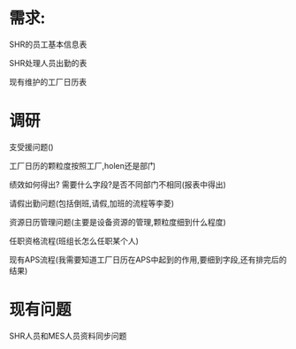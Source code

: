 

# 需求:

SHR的员工基本信息表

SHR处理人员出勤的表

现有维护的工厂日历表



# 调研

支受援问题()

工厂日历的颗粒度按照工厂,holen还是部门

绩效如何得出? 需要什么字段?是否不同部门不相同(报表中得出)

请假出勤问题(包括倒班,请假,加班的流程等李菱)

资源日历管理问题(主要是设备资源的管理,颗粒度细到什么程度)

任职资格流程(班组长怎么任职某个人)



现有APS流程(我需要知道工厂日历在APS中起到的作用,要细到字段,还有排完后的结果)



# 现有问题

SHR人员和MES人员资料同步问题





